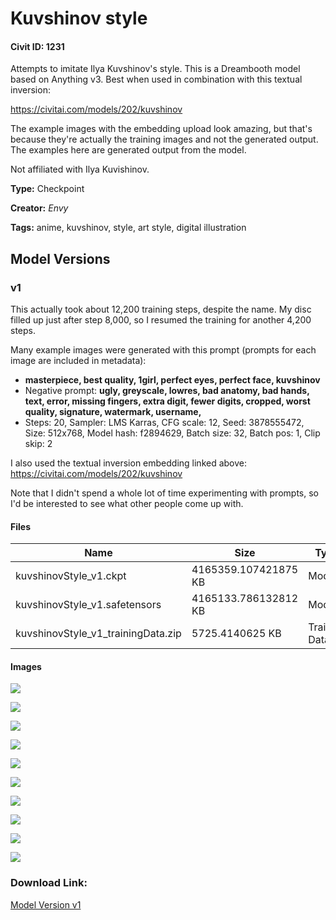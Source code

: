 # Kuvshinov style

#### Civit ID: 1231

<p>Attempts to imitate Ilya Kuvshinov's style. This is a Dreambooth model based on Anything v3. Best when used in combination with this textual inversion:</p><p><a href="https://civitai.com/models/202/kuvshinov" rel="ugc" target="_blank">https://civitai.com/models/202/kuvshinov</a></p><p>The example images with the embedding upload look amazing, but that's because they're actually the training images and not the generated output. The examples here are generated output from the model.</p><p>Not affiliated with Ilya Kuvishinov.</p>

**Type:** Checkpoint

**Creator:** _Envy_

**Tags:** anime, kuvshinov, style, art style, digital illustration

## Model Versions

### v1

<p>This actually took about 12,200 training steps, despite the name. My disc filled up just after step 8,000, so I resumed the training for another 4,200 steps.</p><p>Many example images were generated with this prompt (prompts for each image are included in metadata):</p><ul><li><strong>masterpiece, best quality, 1girl, perfect eyes, perfect face, kuvshinov</strong></li><li>Negative prompt: <strong>ugly, greyscale, lowres, bad anatomy, bad hands, text, error, missing fingers, extra digit, fewer digits, cropped, worst quality, signature, watermark, username,</strong></li><li>Steps: 20, Sampler: LMS Karras, CFG scale: 12, Seed: 3878555472, Size: 512x768, Model hash: f2894629, Batch size: 32, Batch pos: 1, Clip skip: 2</li></ul><p>I also used the textual inversion embedding linked above: <a href="https://civitai.com/models/202/kuvshinov" rel="ugc" target="_blank">https://civitai.com/models/202/kuvshinov</a></p><p>Note that I didn't spend a whole lot of time experimenting with prompts, so I'd be interested to see what other people come up with.</p>

#### Files

| Name | Size | Type | Format | Download Url | AutoV1 | AutoV2 | SHA256 | CRC32 | BLAKE3 |
| --- | --- | --- | --- | --- | --- | --- | --- | --- | --- |
| kuvshinovStyle_v1.ckpt | 4165359.107421875 KB | Model | PickleTensor | https://civitai.com/api/download/models/1299?type=Model&format=PickleTensor&size=full&fp=fp16 | F2894629 | 8E08DE6767 | 8E08DE6767C0361B1A43CDF061E428E652EE98FB11B5BD9D0293D68BAAB55C21 | F72FFFBF | A9CFC6AFB35B76A0D191A3A03F87EDCEC4CFE75707ACA219DA353807365C2DE9 |
| kuvshinovStyle_v1.safetensors | 4165133.786132812 KB | Model | SafeTensor | https://civitai.com/api/download/models/1299 | A06DFAF6 | 8F24E95FA3 | 8F24E95FA34942BFD28F27DFDF5A55E92108438276447A42B73A7F2ADEB546C7 | B2D366FF | 9C715A05E1BA2BF2AE41D55F5A4CB7FE0E5828E43AE79163865E16910800BBEB |
| kuvshinovStyle_v1_trainingData.zip | 5725.4140625 KB | Training Data | Other | https://civitai.com/api/download/models/1299?type=Training%20Data | F63A18C5 | B874186ED4 | B874186ED4F5D55483B1DC349DA45247AD8BF4C5EC65F4A109B00F24FD64BC15 | 162752E6 | 894E46C540C16BB17B82973CBB5DAD6EA96F8ED02AA0B00796164207795747BE |

#### Images

<p><img src="https://image.civitai.com/xG1nkqKTMzGDvpLrqFT7WA/29e9f586-47c4-431c-5c00-3abcbe0fb100/width=450/10740.jpeg" /></p>

<p><img src="https://image.civitai.com/xG1nkqKTMzGDvpLrqFT7WA/a6f9c37c-6909-47d3-390d-6d1f88ff9d00/width=450/10739.jpeg" /></p>

<p><img src="https://image.civitai.com/xG1nkqKTMzGDvpLrqFT7WA/365e578a-b3ef-4557-43d9-146f89c84a00/width=450/10738.jpeg" /></p>

<p><img src="https://image.civitai.com/xG1nkqKTMzGDvpLrqFT7WA/de75d15d-350c-4fd7-489e-4b3f8a83ee00/width=450/10737.jpeg" /></p>

<p><img src="https://image.civitai.com/xG1nkqKTMzGDvpLrqFT7WA/417fec08-b15d-4316-43fa-06bc312f1200/width=450/10736.jpeg" /></p>

<p><img src="https://image.civitai.com/xG1nkqKTMzGDvpLrqFT7WA/8f56d7d4-cc62-48f7-c1f7-9c7a03fe6d00/width=450/10735.jpeg" /></p>

<p><img src="https://image.civitai.com/xG1nkqKTMzGDvpLrqFT7WA/b72e249b-cc6a-4189-480a-bcc772e0e900/width=450/10734.jpeg" /></p>

<p><img src="https://image.civitai.com/xG1nkqKTMzGDvpLrqFT7WA/39e69b78-ff4c-4ecb-c607-56f2e4d33e00/width=450/10733.jpeg" /></p>

<p><img src="https://image.civitai.com/xG1nkqKTMzGDvpLrqFT7WA/7639c180-8b78-44d8-92a1-0b55ac3bb800/width=450/10732.jpeg" /></p>

<p><img src="https://image.civitai.com/xG1nkqKTMzGDvpLrqFT7WA/390148c1-43d3-41af-5b7d-cef972888700/width=450/10731.jpeg" /></p>

### Download Link:

[Model Version v1](https://civitai.com/api/download/models/1299)

